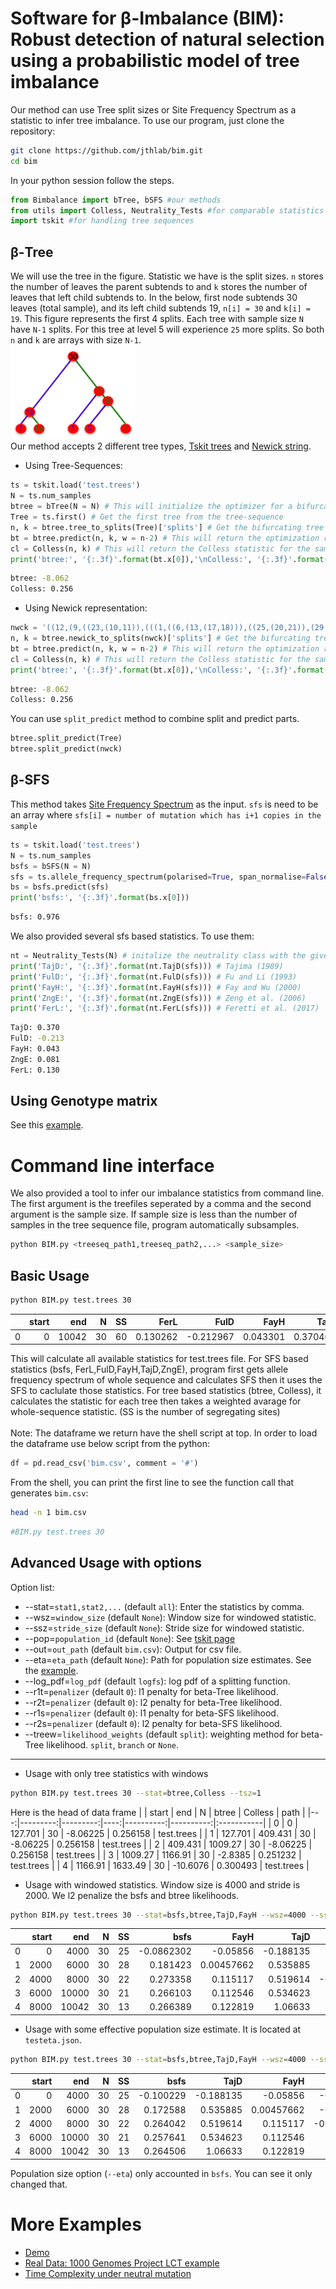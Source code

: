 Software for &beta;-Imbalance (BIM): Robust detection of natural selection using a probabilistic model of tree imbalance
====================================================
Our method can use Tree split sizes or Site Frequency Spectrum as a statistic to infer tree imbalance. To use our program, just clone the repository:
```bash
git clone https://github.com/jthlab/bim.git
cd bim
```
In your python session follow the steps.
```python
from Bimbalance import bTree, bSFS #our methods
from utils import Colless, Neutrality_Tests #for comparable statistics
import tskit #for handling tree sequences
```

&beta;-Tree
-----------
We will use the tree in the figure. Statistic we have is the split sizes. `n` stores the number of leaves the parent subtends to and `k` stores the number of leaves that left child subtends to. 
In the below, first node subtends 30 leaves (total sample), and its left child subtends 19, `n[i] = 30` and `k[i] = 19`. This figure represents the first
4 splits. Each tree with sample size `N` have `N-1` splits. For this tree at level 5 will experience `25` more splits. So both `n` and `k` are arrays with
size `N-1`.<br>
<img src="test.png" width="200"><br>
Our method accepts 2 different tree types, [Tskit trees](https://tskit.dev/tskit/docs/stable/python-api.html#the-tree-class) and 
[Newick string](https://en.wikipedia.org/wiki/Newick_format).<br>
* Using Tree-Sequences:
```python
ts = tskit.load('test.trees')
N = ts.num_samples
btree = bTree(N = N) # This will initialize the optimizer for a bifurcating tree with 30 nodes
Tree = ts.first() # Get the first tree from the tree-sequence
n, k = btree.tree_to_splits(Tree)['splits'] # Get the bifurcating tree split sizes from tskit.Tree (see the figure)
bt = btree.predict(n, k, w = n-2) # This will return the optimization result
cl = Colless(n, k) # This will return the Colless statistic for the same tree
print('btree:', '{:.3f}'.format(bt.x[0]),'\nColless:', '{:.3f}'.format(cl))
```
```bash
btree: -8.062
Colless: 0.256
```

* Using Newick representation:
```python
nwck = '((12,(9,((23,(10,11)),(((1,((6,(13,(17,18))),((25,(20,21)),(29,30)))),(16,26)),(15,19))))),(5,((24,(3,22)),((14,28),((2,4),(27,(7,8)))))));'
n, k = btree.newick_to_splits(nwck)['splits'] # Get the bifurcating tree split sizes from nwck representation
bt = btree.predict(n, k, w = n-2) # This will return the optimization result
cl = Colless(n, k) # This will return the Colless statistic for the same tree
print('btree:', '{:.3f}'.format(bt.x[0]),'\nColless:', '{:.3f}'.format(cl))
```
```bash
btree: -8.062
Colless: 0.256
```

You can use `split_predict` method to combine split and predict parts. 
```python
btree.split_predict(Tree)
btree.split_predict(nwck)
```

&beta;-SFS
-----------
This method takes [Site Frequency Spectrum](https://en.wikipedia.org/wiki/Allele_frequency_spectrum) as the input. `sfs` is need to be an array 
where `sfs[i] = number of mutation which has i+1 copies in the sample`
```python
ts = tskit.load('test.trees')
N = ts.num_samples
bsfs = bSFS(N = N)
sfs = ts.allele_frequency_spectrum(polarised=True, span_normalise=False)[1:-1] # Calculate SFS
bs = bsfs.predict(sfs)
print('bsfs:', '{:.3f}'.format(bs.x[0]))
```
```bash
bsfs: 0.976
```
We also provided several sfs based statistics. To use them:
```python
nt = Neutrality_Tests(N) # initalize the neutrality class with the given sample size. 
print('TajD:', '{:.3f}'.format(nt.TajD(sfs))) # Tajima (1989)
print('FulD:', '{:.3f}'.format(nt.FulD(sfs))) # Fu and Li (1993)
print('FayH:', '{:.3f}'.format(nt.FayH(sfs))) # Fay and Wu (2000)
print('ZngE:', '{:.3f}'.format(nt.ZngE(sfs))) # Zeng et al. (2006)
print('FerL:', '{:.3f}'.format(nt.FerL(sfs))) # Feretti et al. (2017)
```
```bash
TajD: 0.370
FulD: -0.213
FayH: 0.043
ZngE: 0.081
FerL: 0.130
```

Using Genotype matrix
---------------------
See this [example](https://github.com/jthlab/bim-paper/blob/main/Examples/Demo.ipynb).


Command line interface
======================
We also provided a tool to infer our imbalance statistics from command line. The first argument is the treefiles seperated by a comma and the second
argument is the sample size. If sample size is less than the number of samples in the tree sequence file, program automatically subsamples.

```bash
python BIM.py <treeseq_path1,treeseq_path2,...> <sample_size>
```
Basic Usage
------------
```bash
python BIM.py test.trees 30
```
|    |   start |   end |   N |   SS |     FerL |      FulD |     FayH |     TajD |      ZngE |     bsfs |   Colless |    btree | path       |
|---:|--------:|------:|----:|-----:|---------:|----------:|---------:|---------:|----------:|---------:|----------:|---------:|:-----------|
|  0 |       0 | 10042 |  30 |   60 | 0.130262 | -0.212967 | 0.043301 | 0.370402 | 0.0806426 | 0.976254 |  0.183981 | 0.274776 | test.trees |

This will calculate all available statistics for test.trees file. For SFS based statistics (bsfs, FerL,FulD,FayH,TajD,ZngE), program first gets allele frequency spectrum of whole sequence 
and calculates SFS then it uses the SFS to caclulate those statistics. For tree based statistics (btree, Colless), it calculates the statistic for each tree
then takes a weighted avarage for whole-sequence statistic. (SS is the number of segregating sites)<br><br>
Note: The dataframe we return have the shell script at top. In order to load the dataframe use below script from the python:
```python
df = pd.read_csv('bim.csv', comment = '#')
```
From the shell, you can print the first line to see the function call that generates `bim.csv`:
```bash
head -n 1 bim.csv
```
```bash
#BIM.py test.trees 30
```

Advanced Usage with options
--------------
Option list:
* --stat=`stat1,stat2,...` (default `all`): Enter the statistics by comma.
* --wsz=`window_size` (default `None`): Window size for windowed statistic.
* --ssz=`stride_size` (default `None`): Stride size for windowed statistic.
* --pop=`population_id` (default `None`): See [tskit page](https://tskit.dev/tskit/docs/stable/python-api.html#tskit.TreeSequence.population) 
* --out=`out_path` (default `bim.csv`): Output for csv file.
* --eta=`eta_path` (default `None`): Path for population size estimates. See the [example](https://github.com/jthlab/bim-paper/blob/main/1000GenomesProject/Population_Size_Estimates.ipynb).
* --log_pdf=`log_pdf` (default `logfs`): log pdf of a splitting function. 
* --r1t=`penalizer` (default `0`): l1 penalty for beta-Tree likelihood.
* --r2t=`penalizer` (default `0`): l2 penalty for beta-Tree likelihood.
* --r1s=`penalizer` (default `0`): l1 penalty for beta-SFS likelihood.
* --r2s=`penalizer` (default `0`): l2 penalty for beta-SFS likelihood.
* --treew=`likelihood_weights` (default `split`): weighting method for beta-Tree likelihood. `split`, `branch` or `None`.
------------
* Usage with only tree statistics with windows
```bash
python BIM.py test.trees 30 --stat=btree,Colless --tsz=1
```
Here is the head of data frame
|    |    start |      end |   N |     btree |   Colless | path       |
|---:|---------:|---------:|----:|----------:|----------:|:-----------|
|  0 |    0     |  127.701 |  30 |  -8.06225 |  0.256158 | test.trees |
|  1 |  127.701 |  409.431 |  30 |  -8.06225 |  0.256158 | test.trees |
|  2 |  409.431 | 1009.27  |  30 |  -8.06225 |  0.256158 | test.trees |
|  3 | 1009.27  | 1166.91  |  30 |  -2.8385  |  0.251232 | test.trees |
|  4 | 1166.91  | 1633.49  |  30 | -10.6076  |  0.300493 | test.trees |

* Usage with windowed statistics. Window size is 4000 and stride is 2000. We l2 penalize the bsfs and btree likelihoods.
```bash
python BIM.py test.trees 30 --stat=bsfs,btree,TajD,FayH --wsz=4000 --ssz=2000 --r2t=0.05 --r2s=0.1
```
|    |   start |   end |   N |   SS |       bsfs |        FayH |      TajD |      btree | path       |
|---:|--------:|------:|----:|-----:|-----------:|------------:|----------:|-----------:|:-----------|
|  0 |       0 |  4000 |  30 |   25 | -0.0862302 | -0.05856    | -0.188135 | -0.601038  | test.trees |
|  1 |    2000 |  6000 |  30 |   28 |  0.181423  |  0.00457662 |  0.535885 | -0.154576  | test.trees |
|  2 |    4000 |  8000 |  30 |   22 |  0.273358  |  0.115117   |  0.519614 | -0.0365731 | test.trees |
|  3 |    6000 | 10000 |  30 |   21 |  0.266103  |  0.112546   |  0.534623 |  0.56814   | test.trees |
|  4 |    8000 | 10042 |  30 |   13 |  0.266389  |  0.122819   |  1.06633  |  1.1978    | test.trees |

* Usage with some effective population size estimate. It is located at `testeta.json`. 
```bash
python BIM.py test.trees 30 --stat=bsfs,btree,TajD,FayH --wsz=4000 --ssz=2000 --r2t=0.05 --r2s=0.1 --eta=testeta.json
```
|    |   start |   end |   N |   SS |      bsfs |      TajD |        FayH |      btree | path       |
|---:|--------:|------:|----:|-----:|----------:|----------:|------------:|-----------:|:-----------|
|  0 |       0 |  4000 |  30 |   25 | -0.100229 | -0.188135 | -0.05856    | -0.601038  | test.trees |
|  1 |    2000 |  6000 |  30 |   28 |  0.172588 |  0.535885 |  0.00457662 | -0.154576  | test.trees |
|  2 |    4000 |  8000 |  30 |   22 |  0.264042 |  0.519614 |  0.115117   | -0.0365731 | test.trees |
|  3 |    6000 | 10000 |  30 |   21 |  0.257641 |  0.534623 |  0.112546   |  0.56814   | test.trees |
|  4 |    8000 | 10042 |  30 |   13 |  0.264506 |  1.06633  |  0.122819   |  1.1978    | test.trees |

Population size option (`--eta`) only accounted in `bsfs`. You can see it only changed that.

More Examples
======================
* [Demo](https://github.com/jthlab/bim-paper/blob/main/Examples/Demo.ipynb) 
* [Real Data: 1000 Genomes Project LCT example](https://github.com/jthlab/bim-paper/blob/main/Examples/1000_genome_LCT_3pop_demo.ipynb) 
* [Time Complexity under neutral mutation](https://github.com/jthlab/bim-paper/blob/main/Examples/Time_complexity.ipynb)
